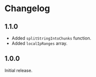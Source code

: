 # Changelog
## 1.1.0

* Added `splitStringIntoChunks` function.
* Added `localIpRanges` array.

## 1.0.0
Initial release.